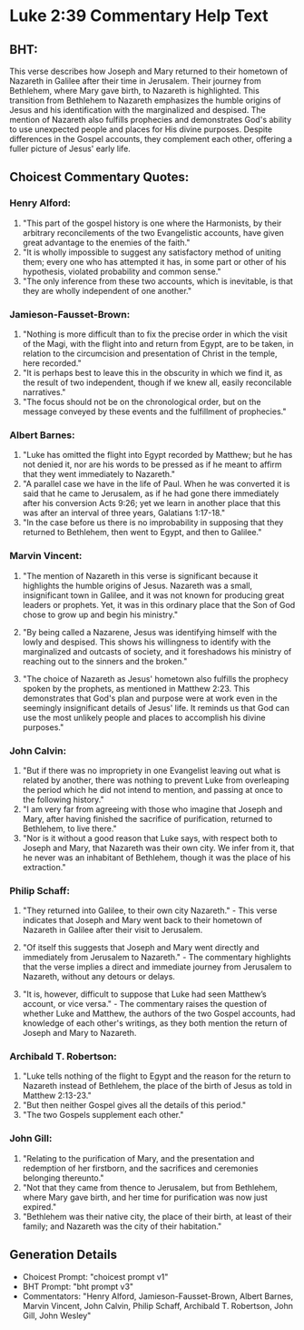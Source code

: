 # Luke 2:39 Commentary Help Text

## BHT:
This verse describes how Joseph and Mary returned to their hometown of Nazareth in Galilee after their time in Jerusalem. Their journey from Bethlehem, where Mary gave birth, to Nazareth is highlighted. This transition from Bethlehem to Nazareth emphasizes the humble origins of Jesus and his identification with the marginalized and despised. The mention of Nazareth also fulfills prophecies and demonstrates God's ability to use unexpected people and places for His divine purposes. Despite differences in the Gospel accounts, they complement each other, offering a fuller picture of Jesus' early life.

## Choicest Commentary Quotes:
### Henry Alford:
1. "This part of the gospel history is one where the Harmonists, by their arbitrary reconcilements of the two Evangelistic accounts, have given great advantage to the enemies of the faith."
2. "It is wholly impossible to suggest any satisfactory method of uniting them; every one who has attempted it has, in some part or other of his hypothesis, violated probability and common sense."
3. "The only inference from these two accounts, which is inevitable, is that they are wholly independent of one another."

### Jamieson-Fausset-Brown:
1. "Nothing is more difficult than to fix the precise order in which the visit of the Magi, with the flight into and return from Egypt, are to be taken, in relation to the circumcision and presentation of Christ in the temple, here recorded."
2. "It is perhaps best to leave this in the obscurity in which we find it, as the result of two independent, though if we knew all, easily reconcilable narratives."
3. "The focus should not be on the chronological order, but on the message conveyed by these events and the fulfillment of prophecies."

### Albert Barnes:
1. "Luke has omitted the flight into Egypt recorded by Matthew; but he has not denied it, nor are his words to be pressed as if he meant to affirm that they went immediately to Nazareth."
2. "A parallel case we have in the life of Paul. When he was converted it is said that he came to Jerusalem, as if he had gone there immediately after his conversion Acts 9:26; yet we learn in another place that this was after an interval of three years, Galatians 1:17-18."
3. "In the case before us there is no improbability in supposing that they returned to Bethlehem, then went to Egypt, and then to Galilee."

### Marvin Vincent:
1. "The mention of Nazareth in this verse is significant because it highlights the humble origins of Jesus. Nazareth was a small, insignificant town in Galilee, and it was not known for producing great leaders or prophets. Yet, it was in this ordinary place that the Son of God chose to grow up and begin his ministry."

2. "By being called a Nazarene, Jesus was identifying himself with the lowly and despised. This shows his willingness to identify with the marginalized and outcasts of society, and it foreshadows his ministry of reaching out to the sinners and the broken."

3. "The choice of Nazareth as Jesus' hometown also fulfills the prophecy spoken by the prophets, as mentioned in Matthew 2:23. This demonstrates that God's plan and purpose were at work even in the seemingly insignificant details of Jesus' life. It reminds us that God can use the most unlikely people and places to accomplish his divine purposes."

### John Calvin:
1. "But if there was no impropriety in one Evangelist leaving out what is related by another, there was nothing to prevent Luke from overleaping the period which he did not intend to mention, and passing at once to the following history."
2. "I am very far from agreeing with those who imagine that Joseph and Mary, after having finished the sacrifice of purification, returned to Bethlehem, to live there."
3. "Nor is it without a good reason that Luke says, with respect both to Joseph and Mary, that Nazareth was their own city. We infer from it, that he never was an inhabitant of Bethlehem, though it was the place of his extraction."

### Philip Schaff:
1. "They returned into Galilee, to their own city Nazareth." - This verse indicates that Joseph and Mary went back to their hometown of Nazareth in Galilee after their visit to Jerusalem. 

2. "Of itself this suggests that Joseph and Mary went directly and immediately from Jerusalem to Nazareth." - The commentary highlights that the verse implies a direct and immediate journey from Jerusalem to Nazareth, without any detours or delays. 

3. "It is, however, difficult to suppose that Luke had seen Matthew’s account, or vice versa." - The commentary raises the question of whether Luke and Matthew, the authors of the two Gospel accounts, had knowledge of each other's writings, as they both mention the return of Joseph and Mary to Nazareth.

### Archibald T. Robertson:
1. "Luke tells nothing of the flight to Egypt and the reason for the return to Nazareth instead of Bethlehem, the place of the birth of Jesus as told in Matthew 2:13-23."
2. "But then neither Gospel gives all the details of this period."
3. "The two Gospels supplement each other."

### John Gill:
1. "Relating to the purification of Mary, and the presentation and redemption of her firstborn, and the sacrifices and ceremonies belonging thereunto."
2. "Not that they came from thence to Jerusalem, but from Bethlehem, where Mary gave birth, and her time for purification was now just expired."
3. "Bethlehem was their native city, the place of their birth, at least of their family; and Nazareth was the city of their habitation."


## Generation Details
- Choicest Prompt: "choicest prompt v1"
- BHT Prompt: "bht prompt v3"
- Commentators: "Henry Alford, Jamieson-Fausset-Brown, Albert Barnes, Marvin Vincent, John Calvin, Philip Schaff, Archibald T. Robertson, John Gill, John Wesley"
